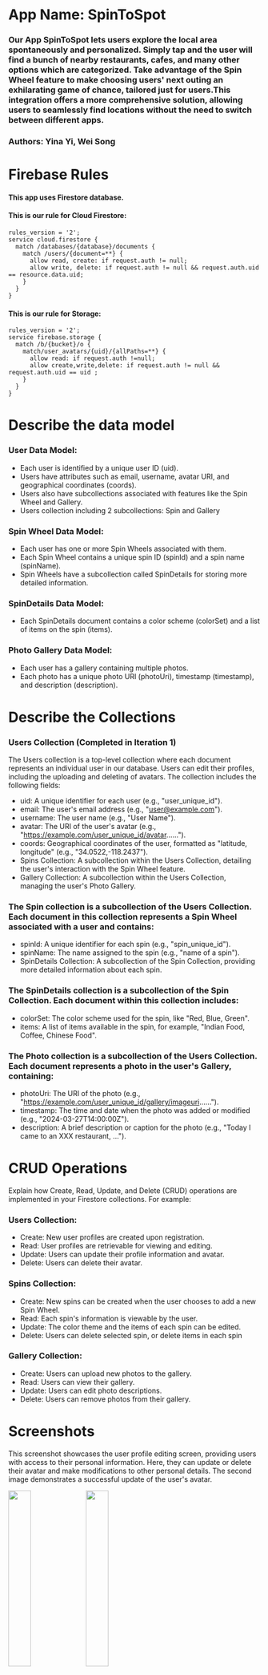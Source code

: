 # App Name: SpinToSpot
### Our App SpinToSpot lets users explore the local area spontaneously and personalized. Simply tap and the user will find a bunch of nearby restaurants, cafes, and many other options which are categorized. Take advantage of the Spin Wheel feature to make choosing users' next outing an exhilarating game of chance, tailored just for users.This integration offers a more comprehensive solution, allowing users to seamlessly find locations without the need to switch between different apps.
###    Authors: Yina Yi, Wei Song

# Firebase Rules
#### This app uses Firestore database.
#### This is our rule for Cloud Firestore:
```
rules_version = '2';
service cloud.firestore {
  match /databases/{database}/documents { 
    match /users/{document=**} {
      allow read, create: if request.auth != null;
      allow write, delete: if request.auth != null && request.auth.uid == resource.data.uid;
    }
  }
}
```
#### This is our rule for Storage:
```
rules_version = '2';
service firebase.storage {
  match /b/{bucket}/o {
    match/user_avatars/{uid}/{allPaths=**} {
      allow read: if request.auth !=null;
      allow create,write,delete: if request.auth != null && request.auth.uid == uid ;
    }
  }
}
```
# Describe the data model
### User Data Model:
- Each user is identified by a unique user ID (uid).
- Users have attributes such as email, username, avatar URI, and geographical coordinates (coords).
- Users also have subcollections associated with features like the Spin Wheel and Gallery.
- Users collection including 2 subcollections: Spin and Gallery
  
### Spin Wheel Data Model:
- Each user has one or more Spin Wheels associated with them. 
- Each Spin Wheel contains a unique spin ID (spinId) and a spin name (spinName).
- Spin Wheels have a subcollection called SpinDetails for storing more detailed information.
  
### SpinDetails Data Model:
- Each SpinDetails document contains a color scheme (colorSet) and a list of items on the spin (items).

### Photo Gallery Data Model:
- Each user has a gallery containing multiple photos.
- Each photo has a unique photo URI (photoUri), timestamp (timestamp), and description (description).

# Describe the Collections
### Users Collection (Completed in Iteration 1)
The Users collection is a top-level collection where each document represents an individual user in our database. Users can edit their profiles, including the uploading and deleting of avatars. The collection includes the following fields:

- uid: A unique identifier for each user (e.g., "user_unique_id").
- email: The user's email address (e.g., "user@example.com").
- username: The user name (e.g., "User Name").
- avatar: The URI of the user's avatar (e.g., "https://example.com/user_unique_id/avatar......").
- coords: Geographical coordinates of the user, formatted as "latitude, longitude" (e.g., "34.0522,-118.2437").
- Spins Collection: A subcollection within the Users Collection, detailing the user's interaction with the Spin Wheel feature.
- Gallery Collection: A subcollection within the Users Collection, managing the user's Photo Gallery.

### The Spin collection is a subcollection of the Users Collection. Each document in this collection represents a Spin Wheel associated with a user and contains:

- spinId: A unique identifier for each spin (e.g., "spin_unique_id").
- spinName: The name assigned to the spin (e.g., "name of a spin").
- SpinDetails Collection: A subcollection of the Spin Collection, providing more detailed information about each spin.

### The SpinDetails collection is a subcollection of the Spin Collection. Each document within this collection includes:

- colorSet: The color scheme used for the spin, like "Red, Blue, Green".
- items: A list of items available in the spin, for example, "Indian Food, Coffee, Chinese Food".

### The Photo collection is a subcollection of the Users Collection. Each document represents a photo in the user's Gallery, containing:

- photoUri: The URI of the photo (e.g., "https://example.com/user_unique_id/gallery/imageuri......").
- timestamp: The time and date when the photo was added or modified (e.g., "2024-03-27T14:00:00Z").
- description: A brief description or caption for the photo (e.g., "Today I came to an XXX restaurant, ...").
  
# CRUD Operations
Explain how Create, Read, Update, and Delete (CRUD) operations are implemented in your Firestore collections. For example:

### Users Collection:
-  Create: New user profiles are created upon registration.
-  Read: User profiles are retrievable for viewing and editing.
-  Update: Users can update their profile information and avatar.
-  Delete: Users can delete their avatar.

### Spins Collection:
-  Create: New spins can be created when the user chooses to add a new Spin Wheel.
-  Read: Each spin's information is viewable by the user.
-  Update: The color theme and the items of each spin can be edited.
-  Delete: Users can delete selected spin, or delete items in each spin

### Gallery Collection:
-  Create: Users can upload new photos to the gallery.
-  Read: Users can view their gallery.
-  Update: Users can edit photo descriptions.
-  Delete: Users can remove photos from their gallery.

# Screenshots
This screenshot showcases the user profile editing screen, providing users with access to their personal information. Here, they can update or delete their avatar and make modifications to other personal details. The second image demonstrates a successful update of the user's avatar.

<img src="https://github.com/yiyina/cs5520-sp24-final-project/assets/55360195/b0b70134-7bfe-4419-b5cc-aed983b0194e" width="30%">
<img src="https://github.com/yiyina/cs5520-sp24-final-project/assets/55360195/b7777fce-ab14-4116-af27-685fc84f4625" width="30%">

# Description of Member Contributions
| Contribution Area                  | Yina Yi                                                              | Wei Song                                                              |
| ---------------------------------- | -------------------------------------------------------------------- | --------------------------------------------------------------------- |
| **UI Design**                      | Led the UI design process, ensuring a visually appealing experience. |                                                                       |
| **Login/Register Logic**           | Developed login and registration screen logic.                       |                                                                       |
| **Avatar Management**              | Implemented avatar upload to the cloud.                              | Developed functionality for avatar deletion from the cloud.          |
| **Additional Features**            | Integrated Google Maps into the Home screen.                         | Implemented user information updates in the Edit Profile screen.     |
| **Firebase Configuration**         |                                                                     | Set up Firebase for Cloud Firestore and Storage.                      |
| **Firebase Authentication**        |                                                                     | Implemented secure user authentication with Firebase.                 |



